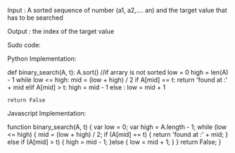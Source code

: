 Input : A sorted sequence of number (a1, a2,.... an) and the target value that has to be searched

Output : the index of the target value


Sudo code:

Python Implementation:

def binary_search(A, t):
    A.sort() //if arrary is not sorted
    low = 0
    high = len(A) - 1
    while low <= high:
        mid = (low + high) / 2
        if A[mid] == t:
            return 'found at :' + mid
        elif A[mid] > t:
            high = mid - 1
        else :
            low = mid + 1

    return False


Javascript Implementation:

function binary_search(A, t) {
    var low = 0;
    var high = A.length - 1;
    while (low <= high) {
        mid = (low + high) / 2;
        if (A[mid] == t) {
            return 'found at :' + mid;
        } else if (A[mid] > t) {
            high = mid - 1;
        }else {
            low = mid + 1;
        }
    }
    return False;
}
